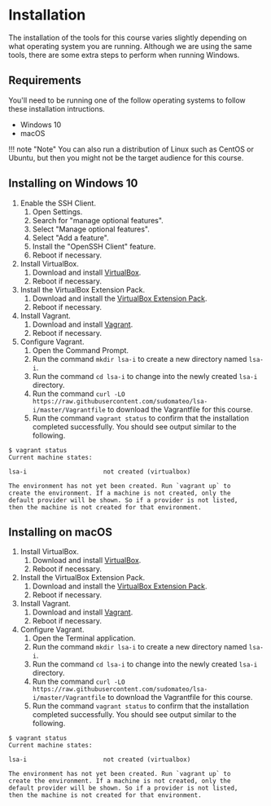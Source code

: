# Installation

The installation of the tools for this course varies slightly depending on what operating system you are running. Although we are using the same tools, there are some extra steps to perform when running Windows. 

## Requirements

You'll need to be running one of the follow operating systems to follow these installation intructions.

* Windows 10
* macOS

!!! note "Note"
    You can also run a distribution of Linux such as CentOS or Ubuntu, but then you might not be the target audience for this course.

## Installing on Windows 10

1. Enable the SSH Client.
    1. Open Settings.
    2. Search for "manage optional features".
    3. Select "Manage optional features".
    4. Select "Add a feature".
    5. Install the "OpenSSH Client" feature.
    6. Reboot if necessary.
2. Install VirtualBox.
    1. Download and install [VirtualBox](https://www.virtualbox.org/wiki/Downloads).
    2. Reboot if necessary.
3. Install the VirtualBox Extension Pack.
    1. Download and install the [VirtualBox Extension Pack](https://www.virtualbox.org/wiki/Downloads).
    2. Reboot if necessary.
4. Install Vagrant.
    1. Download and install [Vagrant](https://www.vagrantup.com/downloads.html).
    2. Reboot if necessary.
5. Configure Vagrant.
    1. Open the Command Prompt.
    2. Run the command `mkdir lsa-i` to create a new directory named `lsa-i`.
    3. Run the command `cd lsa-i` to change into the newly created `lsa-i` directory.
    4. Run the command `curl -LO https://raw.githubusercontent.com/sudomateo/lsa-i/master/Vagrantfile` to download the Vagrantfile for this course.
    5. Run the command `vagrant status` to confirm that the installation completed successfully. You should see output similar to the following.
```
$ vagrant status
Current machine states:

lsa-i                     not created (virtualbox)

The environment has not yet been created. Run `vagrant up` to
create the environment. If a machine is not created, only the
default provider will be shown. So if a provider is not listed,
then the machine is not created for that environment.
```

## Installing on macOS

1. Install VirtualBox.
    1. Download and install [VirtualBox](https://www.virtualbox.org/wiki/Downloads).
    2. Reboot if necessary.
2. Install the VirtualBox Extension Pack.
    1. Download and install the [VirtualBox Extension Pack](https://www.virtualbox.org/wiki/Downloads).
    2. Reboot if necessary.
3. Install Vagrant.
    1. Download and install [Vagrant](https://www.vagrantup.com/downloads.html).
    2. Reboot if necessary.
4. Configure Vagrant.
    1. Open the Terminal application.
    2. Run the command `mkdir lsa-i` to create a new directory named `lsa-i`.
    3. Run the command `cd lsa-i` to change into the newly created `lsa-i` directory.
    4. Run the command `curl -LO https://raw.githubusercontent.com/sudomateo/lsa-i/master/Vagrantfile` to download the Vagrantfile for this course.
    5. Run the command `vagrant status` to confirm that the installation completed successfully. You should see output similar to the following.
```
$ vagrant status
Current machine states:

lsa-i                     not created (virtualbox)

The environment has not yet been created. Run `vagrant up` to
create the environment. If a machine is not created, only the
default provider will be shown. So if a provider is not listed,
then the machine is not created for that environment.
```
